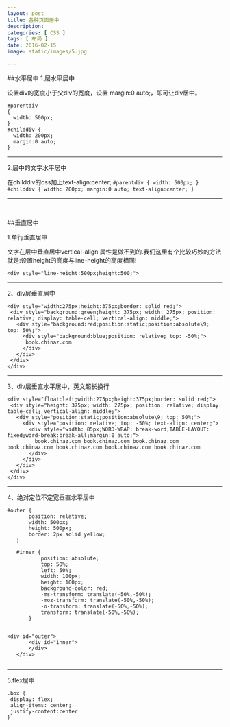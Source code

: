 ```yaml
---
layout: post
title: 各种页面居中
description: 
categories: [ CSS ]
tags: [ 布局 ]
date: 2016-02-15
image: static/images/5.jpg

---
```


##水平居中
1.层水平居中

  设置div的宽度小于父div的宽度，设置 margin:0 auto;，即可让div居中。
  ```
  #parentdiv
  {
    width: 500px;
  }
  #childdiv {
    width: 200px;
    margin:0 auto;
  }
  ```

--------------------------------------------------------------------------------------------------------------------------------------------

2.层中的文字水平居中

  在childdiv的css加上text-align:center;
    ```
     #parentdiv
      {
        width: 500px;
      }
      #childdiv {
        width: 200px;
        margin:0 auto;
        text-align:center;
      }
    ```

--------------------------------------------------------------------------------------------------------------------------------------------

​    

##垂直居中

1.单行垂直居中

  文字在层中垂直居中vertical-align 属性是做不到的.我们这里有个比较巧妙的方法就是:设置height的高度与line-height的高度相同!
  ```
 <div style="line-height:500px;height:500;">
  ```

--------------------------------------------------------------------------------------------------------------------------------------------
2、div层垂直居中
 ```
<div style="width:275px;height:375px;border: solid red;">
  <div style="background:green;height: 375px; width: 275px; position: relative; display: table-cell; vertical-align: middle;">
    <div style="background:red;position:static;position:absolute\9; top: 50%;">
      <div style="background:blue;position: relative; top: -50%;">
       book.chinaz.com
      </div>
    </div>
  </div>
</div>
 ```

--------------------------------------------------------------------------------------------------------------------------------------------
3、div层垂直水平居中，英文超长换行
 ```
<div style="float:left;width:275px;height:375px;border: solid red;">
  <div style="height: 375px; width: 275px; position: relative; display: table-cell; vertical-align: middle;">
    <div style="position:static;position:absolute\9; top: 50%;">
      <div style="position: relative; top: -50%; text-align: center;">
        <div style="width: 85px;WORD-WRAP: break-word;TABLE-LAYOUT: fixed;word-break:break-all;margin:0 auto;">
          book.chinaz.com book.chinaz.com book.chinaz.com book.chinaz.com book.chinaz.com book.chinaz.com book.chinaz.com
        </div>
      </div>
    </div>
  </div>
</div>
 ```

--------------------------------------------------------------------------------------------------------------------------------------------
 4、绝对定位不定宽垂直水平居中

 ```
#outer {
        position: relative;
        width: 500px;
        height: 500px;
        border: 2px solid yellow;
    }
    
    #inner {
            position: absolute;
            top: 50%;
            left: 50%;
            width: 100px;
            height: 100px;
            background-color: red;
            -ms-transform: translate(-50%,-50%);
            -moz-transform: translate(-50%,-50%);
            -o-transform: translate(-50%,-50%);
            transform: translate(-50%,-50%);
        }


<div id="outer">
        <div id="inner">
        </div>
    </div>


 ```

--------------------------------------------------------------------------------------------------------------------------------------------

 5.flex居中
  ```
 .box {
   display: flex;
   align-items: center;
   justify-content:center
  }
  ```
